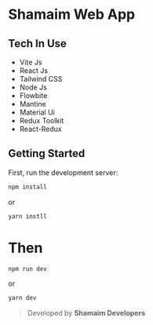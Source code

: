 # Shamaim Web App

## Tech In Use
- Vite Js
- React  Js
- Tailwind CSS 
- Node Js
- Flowbite
- Mantine
- Material Ui
- Redux Toolkit
- React-Redux
## Getting Started

First, run the development server:

```bash
npm install
```
 or
```bash
yarn instll
```

# Then

```bash
npm run dev
```
 or
```bash
yarn dev
```
> Developed by
**Shamaim Developers**
